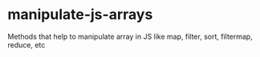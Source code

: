 # manipulate-js-arrays
Methods that help to manipulate array in JS like map, filter, sort, filtermap, reduce, etc
